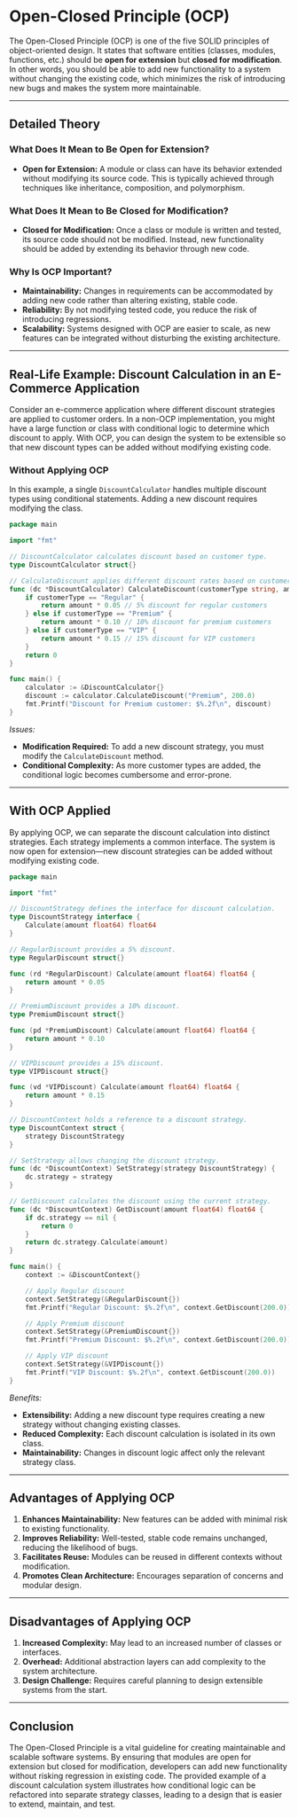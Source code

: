 # Open-Closed Principle (OCP)

The Open-Closed Principle (OCP) is one of the five SOLID principles of object-oriented design. It states that software entities (classes, modules, functions, etc.) should be **open for extension** but **closed for modification**. In other words, you should be able to add new functionality to a system without changing the existing code, which minimizes the risk of introducing new bugs and makes the system more maintainable.

---

## Detailed Theory

### What Does It Mean to Be Open for Extension?
- **Open for Extension:** A module or class can have its behavior extended without modifying its source code. This is typically achieved through techniques like inheritance, composition, and polymorphism.

### What Does It Mean to Be Closed for Modification?
- **Closed for Modification:** Once a class or module is written and tested, its source code should not be modified. Instead, new functionality should be added by extending its behavior through new code.

### Why Is OCP Important?
- **Maintainability:** Changes in requirements can be accommodated by adding new code rather than altering existing, stable code.
- **Reliability:** By not modifying tested code, you reduce the risk of introducing regressions.
- **Scalability:** Systems designed with OCP are easier to scale, as new features can be integrated without disturbing the existing architecture.

---

## Real-Life Example: Discount Calculation in an E-Commerce Application

Consider an e-commerce application where different discount strategies are applied to customer orders. In a non-OCP implementation, you might have a large function or class with conditional logic to determine which discount to apply. With OCP, you can design the system to be extensible so that new discount types can be added without modifying existing code.

### Without Applying OCP

In this example, a single `DiscountCalculator` handles multiple discount types using conditional statements. Adding a new discount requires modifying the class.

```go
package main

import "fmt"

// DiscountCalculator calculates discount based on customer type.
type DiscountCalculator struct{}

// CalculateDiscount applies different discount rates based on customer type.
func (dc *DiscountCalculator) CalculateDiscount(customerType string, amount float64) float64 {
    if customerType == "Regular" {
        return amount * 0.05 // 5% discount for regular customers
    } else if customerType == "Premium" {
        return amount * 0.10 // 10% discount for premium customers
    } else if customerType == "VIP" {
        return amount * 0.15 // 15% discount for VIP customers
    }
    return 0
}

func main() {
    calculator := &DiscountCalculator{}
    discount := calculator.CalculateDiscount("Premium", 200.0)
    fmt.Printf("Discount for Premium customer: $%.2f\n", discount)
}
```

*Issues:*
- **Modification Required:** To add a new discount strategy, you must modify the `CalculateDiscount` method.
- **Conditional Complexity:** As more customer types are added, the conditional logic becomes cumbersome and error-prone.

---

## With OCP Applied

By applying OCP, we can separate the discount calculation into distinct strategies. Each strategy implements a common interface. The system is now open for extension—new discount strategies can be added without modifying existing code.

```go
package main

import "fmt"

// DiscountStrategy defines the interface for discount calculation.
type DiscountStrategy interface {
    Calculate(amount float64) float64
}

// RegularDiscount provides a 5% discount.
type RegularDiscount struct{}

func (rd *RegularDiscount) Calculate(amount float64) float64 {
    return amount * 0.05
}

// PremiumDiscount provides a 10% discount.
type PremiumDiscount struct{}

func (pd *PremiumDiscount) Calculate(amount float64) float64 {
    return amount * 0.10
}

// VIPDiscount provides a 15% discount.
type VIPDiscount struct{}

func (vd *VIPDiscount) Calculate(amount float64) float64 {
    return amount * 0.15
}

// DiscountContext holds a reference to a discount strategy.
type DiscountContext struct {
    strategy DiscountStrategy
}

// SetStrategy allows changing the discount strategy.
func (dc *DiscountContext) SetStrategy(strategy DiscountStrategy) {
    dc.strategy = strategy
}

// GetDiscount calculates the discount using the current strategy.
func (dc *DiscountContext) GetDiscount(amount float64) float64 {
    if dc.strategy == nil {
        return 0
    }
    return dc.strategy.Calculate(amount)
}

func main() {
    context := &DiscountContext{}

    // Apply Regular discount
    context.SetStrategy(&RegularDiscount{})
    fmt.Printf("Regular Discount: $%.2f\n", context.GetDiscount(200.0))

    // Apply Premium discount
    context.SetStrategy(&PremiumDiscount{})
    fmt.Printf("Premium Discount: $%.2f\n", context.GetDiscount(200.0))

    // Apply VIP discount
    context.SetStrategy(&VIPDiscount{})
    fmt.Printf("VIP Discount: $%.2f\n", context.GetDiscount(200.0))
}
```

*Benefits:*
- **Extensibility:** Adding a new discount type requires creating a new strategy without changing existing classes.
- **Reduced Complexity:** Each discount calculation is isolated in its own class.
- **Maintainability:** Changes in discount logic affect only the relevant strategy class.

---

## Advantages of Applying OCP

1. **Enhances Maintainability:** New features can be added with minimal risk to existing functionality.
2. **Improves Reliability:** Well-tested, stable code remains unchanged, reducing the likelihood of bugs.
3. **Facilitates Reuse:** Modules can be reused in different contexts without modification.
4. **Promotes Clean Architecture:** Encourages separation of concerns and modular design.

---

## Disadvantages of Applying OCP

1. **Increased Complexity:** May lead to an increased number of classes or interfaces.
2. **Overhead:** Additional abstraction layers can add complexity to the system architecture.
3. **Design Challenge:** Requires careful planning to design extensible systems from the start.

---

## Conclusion

The Open-Closed Principle is a vital guideline for creating maintainable and scalable software systems. By ensuring that modules are open for extension but closed for modification, developers can add new functionality without risking regression in existing code. The provided example of a discount calculation system illustrates how conditional logic can be refactored into separate strategy classes, leading to a design that is easier to extend, maintain, and test.

